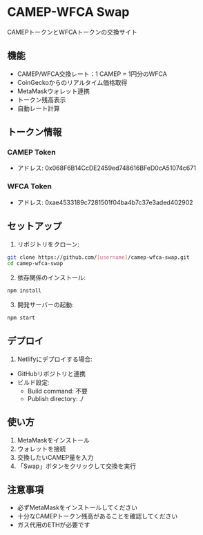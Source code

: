 # CAMEP-WFCA Swap

CAMEPトークンとWFCAトークンの交換サイト

## 機能

- CAMEP/WFCA交換レート：1 CAMEP = 1円分のWFCA
- CoinGeckoからのリアルタイム価格取得
- MetaMaskウォレット連携
- トークン残高表示
- 自動レート計算

## トークン情報

### CAMEP Token
- アドレス: 0x068F6B14CcDE2459ed748616BFeD0cA51074c671

### WFCA Token
- アドレス: 0xae4533189c7281501f04ba4b7c37e3aded402902

## セットアップ

1. リポジトリをクローン:
```bash
git clone https://github.com/[username]/camep-wfca-swap.git
cd camep-wfca-swap
```

2. 依存関係のインストール:
```bash
npm install
```

3. 開発サーバーの起動:
```bash
npm start
```

## デプロイ

1. Netlifyにデプロイする場合:
- GitHubリポジトリと連携
- ビルド設定:
  - Build command: 不要
  - Publish directory: ./

## 使い方

1. MetaMaskをインストール
2. ウォレットを接続
3. 交換したいCAMEP量を入力
4. 「Swap」ボタンをクリックして交換を実行

## 注意事項

- 必ずMetaMaskをインストールしてください
- 十分なCAMEPトークン残高があることを確認してください
- ガス代用のETHが必要です
